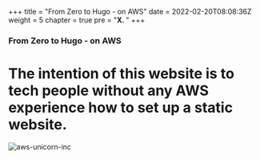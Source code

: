 +++
title = "From Zero to Hugo - on AWS"
date = 2022-02-20T08:08:36Z
weight = 5
chapter = true
pre = "<b>X. </b>"
+++

### From Zero to Hugo - on AWS

# The intention of this website is to tech people without any AWS experience how to set up a static website.

![aws-unicorn-inc](/images/aws-unicorn.png)
